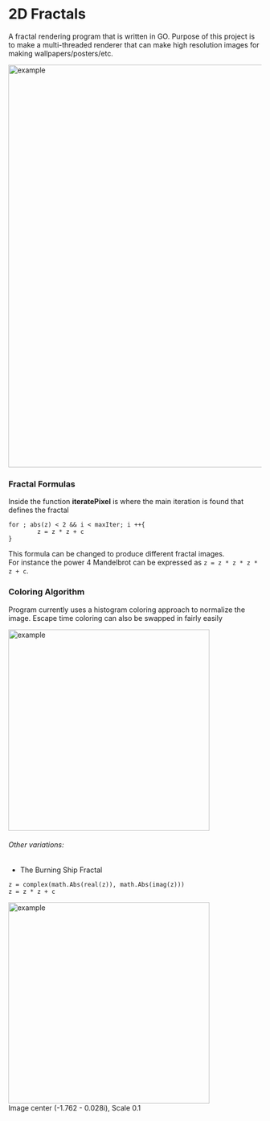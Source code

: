 # 2D Fractals

A fractal rendering program that is written in GO. Purpose of this project is to make a multi-threaded renderer that can make high resolution images for making wallpapers/posters/etc.

<img src="/res/RedWhite.png" alt="example" width=800 /> <br>

### Fractal Formulas

Inside the function **iteratePixel** is where the main iteration is found that defines the fractal
```
for ; abs(z) < 2 && i < maxIter; i ++{
        z = z * z + c
}
```
This formula can be changed to produce different fractal images. \
For instance the power 4 Mandelbrot can be expressed as ```z = z * z * z * z + c```.

### Coloring Algorithm

Program currently uses a histogram coloring approach to normalize the image. Escape time coloring can also be swapped in fairly easily

<img src="/res/Image3.png" alt="example" width=400 /> <br>

###### Other variations: 
- The Burning Ship Fractal 
```
z = complex(math.Abs(real(z)), math.Abs(imag(z)))
z = z * z + c 
```
<img src="/res/Image2.png" alt="example" width=400 /> <br>
Image center (-1.762 - 0.028i), Scale 0.1
